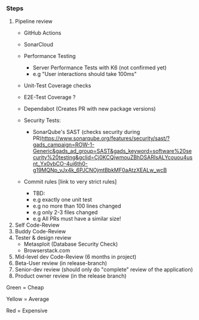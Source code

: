 ### Steps

1. Pipeline review
    - GitHub Actions
    - SonarCloud
    - Performance Testing
      - Server Performance Tests with K6 (not confirmed yet)
      - e.g "User interactions should take 100ms"

    - Unit-Test Coverage checks
    - E2E-Test Coverage ?
    - Dependabot (Creates PR with new package versions)
    - Security Tests:
      - SonarQube's SAST (checks security during PR)<https://www.sonarqube.org/features/security/sast/?gads_campaign=ROW-1-Generic&gads_ad_group=SAST&gads_keyword=software%20security%20testing&gclid=Cj0KCQjwmouZBhDSARIsALYcouou4usnt_Yx0vbCO-4ui6th0-g19MQNp_vJx4k_6PJCNOjmtBbkMF0aAtzXEALw_wcB>
    - Commit rules [link to very strict rules]
      - TBD:
      - e.g exactly one unit test
      - e.g no more than 100 lines changed
      - e.g only 2-3 files changed
      - e.g All PRs must have a similar size!
2. Self Code-Review
3. Buddy Code-Review
4. Tester & design review
    - Metasploit (Database Security Check)
    - Browserstack.com
5. Mid-level dev Code-Review (6 months in project)
6. Beta-User review (in release-branch)
7. Senior-dev review (should only do "complete" review of the application)
8. Product owner review (in the release branch)

Green = Cheap

Yellow = Average

Red = Expensive
